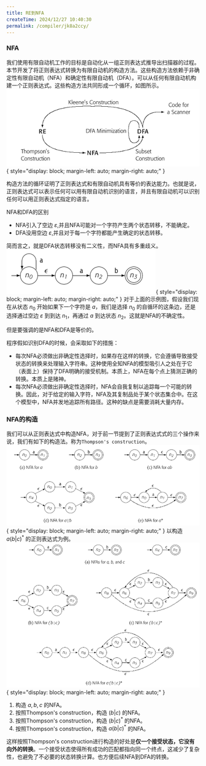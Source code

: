 ```yaml
---
title: RE到NFA
createTime: 2024/12/27 10:40:30
permalink: /compiler/jk8a2ccy/
---
```

### NFA

我们使用有限自动机工作的目标是自动化从一组正则表达式推导出扫描器的过程。本节开发了将正则表达式转换为有限自动机的构造方法。这些构造方法依赖于非确定性有限自动机（NFA）和确定性有限自动机（DFA）。可以从任何有限自动机构建一个正则表达式。这些构造方法共同形成一个循环，如图所示。
![cycle_construction](/compiler/eac/scanners/recycle.png){ style="display: block; margin-left: auto; margin-right: auto;" }

构造方法的循环证明了正则表达式和有限自动机具有等价的表达能力。也就是说，正则表达式可以表示任何可以用有限自动机识别的语言，并且有限自动机可以识别任何可以用正则表达式指定的语言。

NFA和DFA的区别

- NFA引入了空边 $\varepsilon$,并且NFA可能对一个字符产生两个状态转移，不能确定。
- DFA没用空边 $\varepsilon$,并且对于每一个字符都能产生确定的状态转移。

简而言之，就是DFA状态转移没有二义性，而NFA具有多重歧义。
![nfa_demo](/compiler/eac/scanners/nfademo.png){ style="display: block; margin-left: auto; margin-right: auto;" }
对于上面的示例图，假设我们现在从状态 $n_0$ 开始如果下一个字符是 $a$，我们是选择 $n_0$ 的自循环的这条边，还是选择通过空边 $\varepsilon$ 到到达 $n_1$，再通过 $a$ 到达状态 $n_2$。这就是NFA的不确定性。

但是要强调的是NFA和DFA是等价的。

程序假如识别DFA的时候，会采取如下的措施：

- 每次NFA必须做出非确定性选择时，如果存在这样的转换，它会遵循导致接受状态的转换来处理输入字符串。这种使用全知NFA的模型吸引人之处在于它（表面上）保持了DFA明确的接受机制。本质上，NFA在每个点上猜测正确的转换。本质上是赌神。
- 每次NFA必须做出非确定性选择时，NFA会自我复制以追踪每一个可能的转换。因此，对于给定的输入字符，NFA及其复制品处于某个状态集合中。在这个模型中，NFA并发地追踪所有路径。这种的缺点是需要消耗大量内存。

### NFA的构造

我们可以从正则表达式中构造NFA，对于前一节提到了正则表达式式的三个操作来说，我们有如下的构造法。称为`Thompson's construction`。
![nfa_demo](/compiler/eac/scanners/tompconstruction.png){ style="display: block; margin-left: auto; margin-right: auto;" }
以构造 $a(b|c)^*$ 的正则表达式为例。
![nfa_demo](/compiler/eac/scanners/nfabuilddemo.png){ style="display: block; margin-left: auto; margin-right: auto;" }

1. 构造 $a,b,c$ 的NFA。
2. 按照Thompson's construction，构造 $(b|c)$ 的NFA。
3. 按照Thompson's construction，构造 $(b|c)^*$ 的NFA。
4. 按照Thompson's construction，构造 $a(b|c)^*$ 的NFA。

这样按照Thompson's construction进行构造的好处是**仅一个接受状态，它没有向外的转换**。一个接受状态使得所有成功的匹配都指向同一个终点，这减少了复杂性，也避免了不必要的状态转换计算。也方便后续NFA到DFA的转换。


